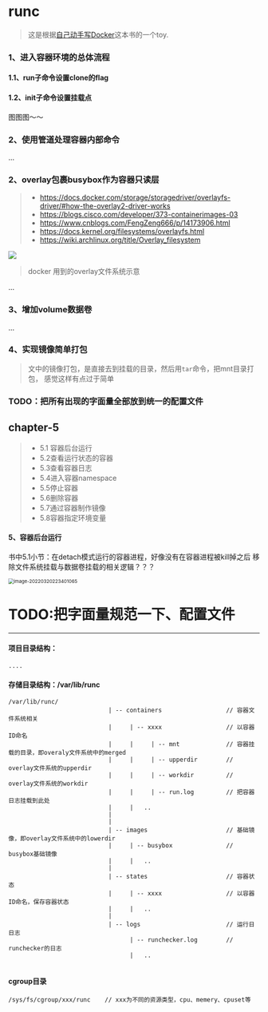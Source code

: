 # runc

> 这是根据[自己动手写Docker](https://book.douban.com/subject/27082348/)这本书的一个toy.



### 1、进入容器环境的总体流程

#### 		1.1、run子命令设置clone的flag

#### 		1.2、init子命令设置挂载点

图图图～～

### 2、使用管道处理容器内部命令

...

### 2、overlay包裹busybox作为容器只读层

>- https://docs.docker.com/storage/storagedriver/overlayfs-driver/#how-the-overlay2-driver-works
>- https://blogs.cisco.com/developer/373-containerimages-03
>- https://www.cnblogs.com/FengZeng666/p/14173906.html
>- https://docs.kernel.org/filesystems/overlayfs.html
>- https://wiki.archlinux.org/title/Overlay_filesystem

![](https://note-img-1300721153.cos.ap-nanjing.myqcloud.com//md-imgimage-20220318232449145.png )

> docker 用到的overlay文件系统示意



...

### 3、增加volume数据卷

...



### 4、实现镜像简单打包

> 文中的镜像打包，是直接去到挂载的目录，然后用`tar`命令，把mnt目录打包， 感觉这样有点过于简单









### TODO：把所有出现的字面量全部放到统一的配置文件







## chapter-5 

> - 5.1 容器后台运行
> - 5.2查看运行状态的容器
> - 5.3查看容器日志
> - 5.4进入容器namespace
> - 5.5停止容器
> - 5.6删除容器
> - 5.7通过容器制作镜像
> - 5.8容器指定环境变量

#### 5、容器后台运行

书中5.1小节：在detach模式运行的容器进程，好像没有在容器进程被kill掉之后 移除文件系统挂载与数据卷挂载的相关逻辑？？？

<img src="https://note-img-1300721153.cos.ap-nanjing.myqcloud.com//md-imgimage-20220320223401065.png" alt="image-20220320223401065" style="zoom:67%;" />





# TODO:把字面量规范一下、配置文件

























----





#### 项目目录结构：

```
....
```











#### 存储目录结构：/var/lib/runc

```
/var/lib/runc/
							| -- containers                  // 容器文件系统相关
							|     | -- xxxx                  // 以容器ID命名
							|     |     | -- mnt             // 容器挂载的目录，即overaly文件系统中的merged
							|     |     | -- upperdir        // overlay文件系统的upperdir 
							|     |     | -- workdir         // overlay文件系统的workdir
							|     |     | -- run.log         // 把容器日志挂载到此处
							|     |   .. 
							|
							|
							| -- images                      // 基础镜像，即overlay文件系统中的lowerdir
							|     | -- busybox               // busybox基础镜像
							|     |   ..
							|
							| -- states                      // 容器状态
							|     | -- xxxx                  // 以容器ID命名，保存容器状态
							|     |   ..
							|
							| -- logs                        // 运行日日志
							      | -- runchecker.log        // runchecker的日志
							      |   ..
							
```



#### cgroup目录

```
/sys/fs/cgroup/xxx/runc    // xxx为不同的资源类型，cpu、memery、cpuset等
```

